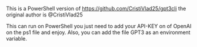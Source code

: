 This is a PowerShell version of https://github.com/CristiVlad25/gpt3cli the original author is @CristiVlad25 

This can run on PowerShell you just need to add your API-KEY on of OpenAI on the ps1 file and enjoy. Also, you can add the file GPT3 as an environment variable.

